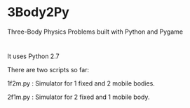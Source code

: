 # 3Body2Py
Three-Body Physics Problems built with Python and Pygame
#
It uses Python 2.7

There are two scripts so far:

1f2m.py : Simulator for 1 fixed and 2 mobile bodies.

2f1m.py : Simulator for 2 fixed and 1 mobile body.
